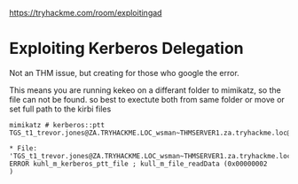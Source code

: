 https://tryhackme.com/room/exploitingad

# Exploiting Kerberos Delegation

Not an THM issue, but creating for those who google the error. 

This means you are running kekeo on a differant folder to mimikatz, so the file can not be found. so best to exectute both from same folder or move or set full path to the kirbi files 

```
mimikatz # kerberos::ptt TGS_t1_trevor.jones@ZA.TRYHACKME.LOC_wsman~THMSERVER1.za.tryhackme.loc@ZA.TRYHACKME.LOC.kirbi 

* File: 'TGS_t1_trevor.jones@ZA.TRYHACKME.LOC_wsman~THMSERVER1.za.tryhackme.loc@ZA.TRYHACKME.LOC.kirbi': ERROR kuhl_m_kerberos_ptt_file ; kull_m_file_readData (0x00000002
)
```
